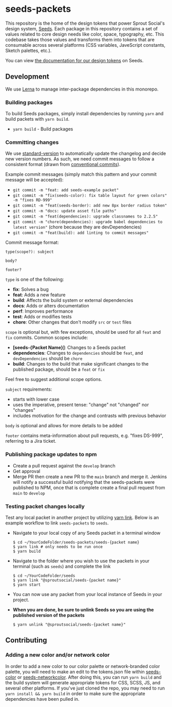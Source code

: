 # seeds-packets

This repository is the home of the design tokens that power Sprout Social's design system, [Seeds](https://sproutsocial.com/seeds). Each package in this repository contains a set of values related to core design needs like color, space, typography, etc. This codebase takes those values and transforms them into tokens that are consumable across several platforms (CSS variables, JaveScript constants, Sketch palettes, etc.).

You can view [the documentation for our design tokens](https://sproutsocial.com/seeds/resources/tokens/) on Seeds.

## Development

We use [Lerna](https://lernajs.io) to manage inter-package dependencies in this monorepo.

### Building packages

To build Seeds packages, simply install dependencies by running `yarn` and build packets with `yarn build`.

- `yarn build` - Build packages


### Committing changes

We use [standard-version](https://github.com/conventional-changelog/standard-version) to automatically update the changelog and decide new version numbers. As such, we need commit messages to follow a consistent format (drawn from [conventional commits](https://conventionalcommits.org/)).

Example commit messages (simply match this pattern and your commit message will be accepted):

- `git commit -m "feat: add seeds-example packet"`
- `git commit -m "fix(seeds-color): fix table layout for green colors" -m "fixes RD-999"`
- `git commit -m "feat(seeds-border): add new 8px border radius token"`
- `git commit -m "docs: update asset file paths"`
- `git commit -m "feat(dependencies): upgrade classnames to 2.2.5"`
- `git commit -m "chore(dependencies): upgrade babel dependencies to latest version"` (chore because they are devDependencies)
- `git commit -m "feat(build): add linting to commit messages"`

Commit message format:

```
type(scope?): subject

body?

footer?
```

`type` is one of the following:

- **fix**: Solves a bug
- **feat**: Adds a new feature
- **build**: Affects the build system or external dependencies
- **docs**: Adds or alters documentation
- **perf**: Improves performance
- **test**: Adds or modifies tests
- **chore**: Other changes that don't modify `src` or `test` files

`scope` is optional but, with few exceptions, should be used for all `feat` and `fix` commits. Common scopes include:

- **[seeds-{Packet Name}]**: Changes to a Seeds packet
- **dependencies**: Changes to `dependencies` should be `feat`, and `devDependencies` should be `chore`
- **build**: Changes to the build that make significant changes to the published package, should be a `feat` or `fix`

Feel free to suggest additional scope options.

`subject` requirements:

- starts with lower case
- uses the imperative, present tense: "change" not "changed" nor "changes"
- includes motivation for the change and contrasts with previous behavior

`body` is optional and allows for more details to be added

`footer` contains meta-information about pull requests, e.g. "fixes DS-999", referring to a Jira ticket.

### Publishing package updates to npm

- Create a pull request against the `develop` branch
- Get approval
- Merge PR then create a new PR to the `main` branch and merge it. Jenkins will notify a successful build notifying that the seeds-packets were published to NPM, once that is complete create a final pull request from `main` to `develop`


### Testing packet changes locally

Test any local packet in another project by utilizing [yarn link](https://yarnpkg.com/lang/en/docs/cli/link/). Below is an example workflow to link `seeds-packets` to `seeds`.

* Navigate to your local copy of any Seeds packet in a terminal window

  ```shell
  $ cd ~/YourCodeFolder/seeds-packets/seeds-{packet name}
  $ yarn link # only needs to be run once
  $ yarn build
  ```

* Navigate to the folder where you wish to use the packets in your terminal (such as `seeds`) and complete the link

  ```shell
  $ cd ~/YourCodeFolder/seeds
  $ yarn link "@sproutsocial/seeds-{packet name}"
  $ yarn start
  ```

* You can now use any packet from your local instance of Seeds in your project.

* **When you are done, be sure to unlink Seeds so you are using the published version of the packets**

  ```
  $ yarn unlink "@sproutsocial/seeds-{packet name}"
  ```

## Contributing

### Adding a new color and/or network color

In order to add a new color to our color palette or network-branded color palette, you will need to make an edit to the tokens.json file within [seeds-color](https://github.com/sproutsocial/seeds-packets/blob/develop/packets/seeds-color/tokens.json) or [seeds-networkcolor](https://github.com/sproutsocial/seeds-packets/blob/develop/packets/seeds-networkcolor/tokens.json). After doing this, you can run `yarn build` and the build system will generate appropriate tokens for CSS, SCSS, JS, and several other platforms. If you've just cloned the repo, you may need to run `yarn install && yarn build` in order to make sure the appropriate dependencies have been pulled in.
